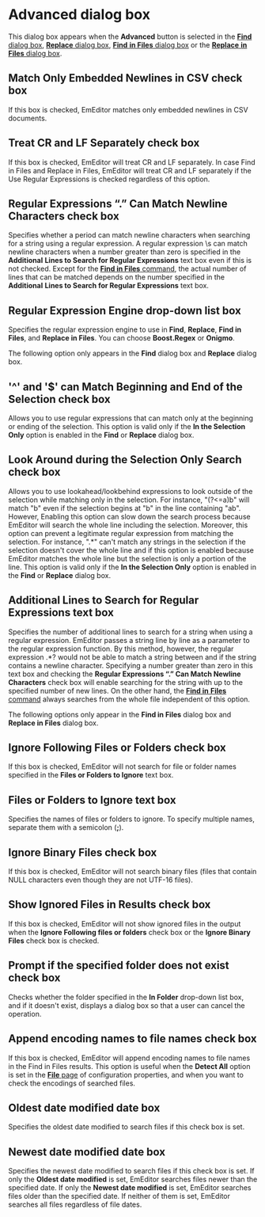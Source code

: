 # Advanced dialog box

This dialog box appears when the
**Advanced** button is selected in the [**Find** dialog box](../find/index), [**Replace** dialog box](../replace/index), [**Find** **in Files** dialog box](../find_in_files/index) or the [**Replace** **in Files** dialog box](../replace_in_files/index).

## Match Only Embedded Newlines in CSV check box

If this box is checked, EmEditor matches only embedded newlines in CSV documents.

## Treat CR and LF Separately check box

If this box is checked, EmEditor will treat CR and LF separately. In case Find in Files and Replace in Files, EmEditor will treat CR and LF separately if the Use Regular Expressions is checked regardless of this option.

## Regular Expressions “.” Can Match Newline Characters check box

Specifies whether a period can match newline characters when searching for a string using a regular expression. A regular expression \\s can match newline characters when a number
greater than zero is specified in the **Additional**
**Lines to Search for Regular Expressions** text box even if this is not checked. Except for the
[**Find in Files** command](../../cmd/search/grep), the
actual number of lines that can be matched depends on the number specified in
the **Additional**
**Lines to Search for Regular Expressions** text box.

## Regular Expression Engine drop-down list box

Specifies the regular expression engine to use in **Find**, **Replace**, **Find in Files**, and **Replace in Files**. You can choose **Boost.Regex** or **Onigmo**.

The following option only appears in the **Find** dialog box and **Replace** dialog box.

## '^' and '$' can Match Beginning and End of the Selection check box

Allows you to use regular expressions that can match only at the beginning or ending of the selection. This option is valid only if the **In the Selection Only** option is enabled in the **Find** or **Replace** dialog box.

## Look Around during the Selection Only Search check box

Allows you to use lookahead/lookbehind expressions to look outside of the selection while matching only in the selection. For instance, "(?<=a)b" will match "b" even if the selection begins at "b" in the line containing "ab". However, Enabling this option can slow down the search process because EmEditor will search the whole line including the selection. Moreover, this option can prevent a legitimate regular expression from matching the selection. For instance, ".\*" can't match any strings in the selection if the selection doesn't cover the whole line and if this option is enabled because EmEditor matches the whole line but the selection is only a portion of the line. This option is valid only if the **In the Selection Only** option is enabled in the **Find** or **Replace** dialog box.

## Additional Lines to Search for Regular Expressions text box

Specifies the number of additional lines to search for a string when using a regular expression. EmEditor passes a string line by line as a parameter to the regular expression
function. By this method, however, the regular expression <td>.\*?</td> would not be able to match a string between <td> and </td> if the string contains a newline character. Specifying a number greater than zero in this text
box and checking the **Regular Expressions “.” Can Match Newline Characters** check box
will enable searching for the string with up to the specified number of new
lines. On the other hand, the [**Find in** **Files** command](../../cmd/search/grep) always searches from the whole file independent of this option.

The following options only appear in the **Find in Files** dialog box and **Replace in Files** dialog box.

## Ignore Following Files or Folders check box

If this box is checked, EmEditor will not search for file or folder names
specified in the **Files or Folders to Ignore**
text box.

## Files or Folders to Ignore text box

Specifies the names of files or folders to ignore. To specify multiple names,
separate them with a semicolon (**;**).

## Ignore Binary Files check box

If this box is checked, EmEditor will not search binary files (files that contain NULL characters even though they are not UTF-16 files).

## Show Ignored Files in Results check box

If this box is checked, EmEditor will not show ignored files in the output when the **Ignore Following files or folders** check box or the **Ignore Binary Files** check box is checked.

## Prompt if the specified folder does not exist check box

Checks whether the folder specified in the **In Folder** drop-down list box, and if it doesn't exist, displays a dialog box so that a user can cancel the operation.

## Append encoding names to file names check box

If this box is checked, EmEditor will append encoding names to file names in the Find in Files results. This option is useful when the **Detect All** option is set in the [**File** page](../properties/file/index) of configuration properties, and when you want to check the encodings of searched files.

## Oldest date modified date box

Specifies the oldest date modified to search files if this check box is set.

## Newest date modified date box

Specifies the newest date modified to search files if this check box is set. If only the **Oldest date modified** is set, EmEditor searches files newer than the specified date. If only the **Newest date modified** is set, EmEditor searches files older than the specified date. If neither of them is set, EmEditor searches all files regardless of file dates.

